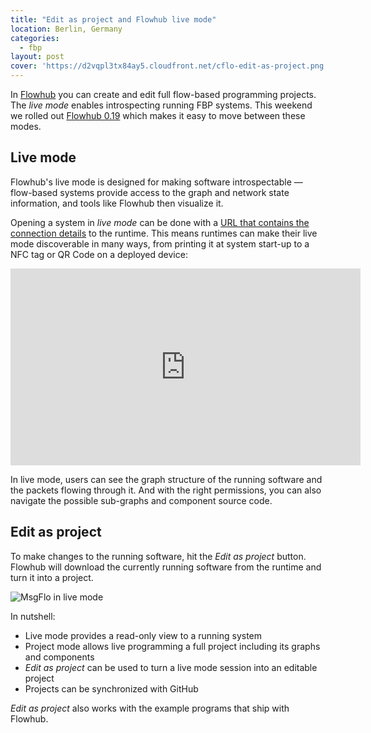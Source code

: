 ```yaml
---
title: "Edit as project and Flowhub live mode"
location: Berlin, Germany
categories:
  - fbp
layout: post
cover: 'https://d2vqpl3tx84ay5.cloudfront.net/cflo-edit-as-project.png'
---
```

In [Flowhub](https://flowhub.io) you can create and edit full flow-based programming projects. The _live mode_ enables introspecting running FBP systems. This weekend we rolled out [Flowhub 0.19](https://github.com/noflo/noflo-ui/blob/master/CHANGES.md#0190-2017-may-6) which makes it easy to move between these modes.

## Live mode

Flowhub's live mode is designed for making software introspectable &mdash; flow-based systems provide access to the graph and network state information, and tools like Flowhub then visualize it.

Opening a system in _live mode_ can be done with a [URL that contains the connection details](https://github.com/noflo/noflo-ui/blob/master/README.md#registering-runtime-for-a-user) to the runtime. This means runtimes can make their live mode discoverable in many ways, from printing it at system start-up to a NFC tag or QR Code on a deployed device:

<iframe width="560" height="315" src="https://www.youtube.com/embed/EdgeSDFd9p0" frameborder="0" allowfullscreen></iframe>

In live mode, users can see the graph structure of the running software and the packets flowing through it. And with the right permissions, you can also navigate the possible sub-graphs and component source code.

## Edit as project

To make changes to the running software, hit the  _Edit as project_ button. Flowhub will download the currently running software from the runtime and turn it into a project.

![MsgFlo in live mode](https://d2vqpl3tx84ay5.cloudfront.net/cflo-edit-as-project.png)

In nutshell:

* Live mode provides a read-only view to a running system
* Project mode allows live programming a full project including its graphs and components
* _Edit as project_ can be used to turn a live mode session into an editable project
* Projects can be synchronized with GitHub

_Edit as project_ also works with the example programs that ship with Flowhub.
